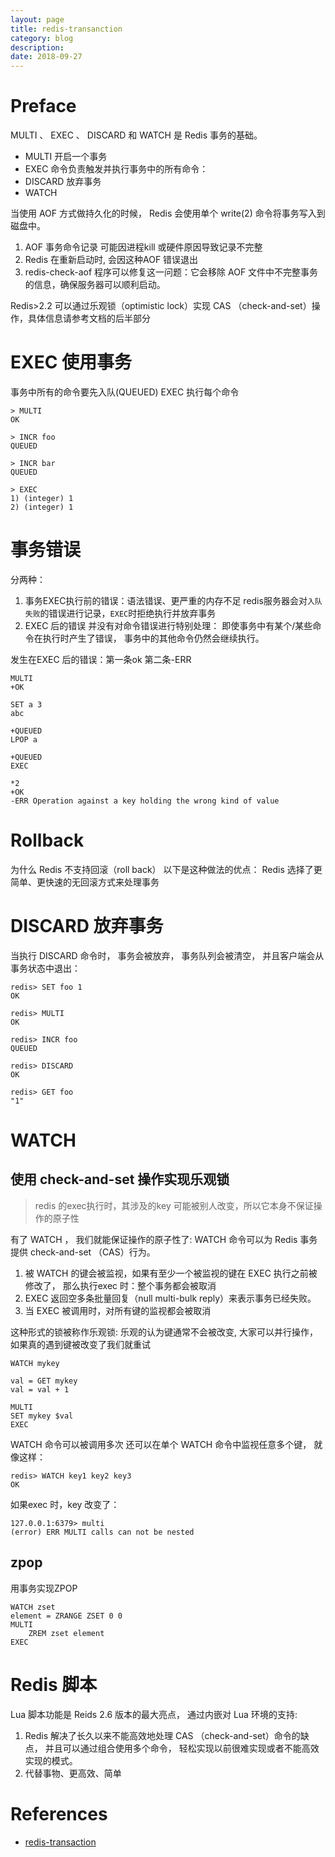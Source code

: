 ```yaml
---
layout: page
title: redis-transanction
category: blog
description: 
date: 2018-09-27
---
```

# Preface

MULTI 、 EXEC 、 DISCARD 和 WATCH 是 Redis 事务的基础。

- MULTI     开启一个事务
- EXEC      命令负责触发并执行事务中的所有命令：
- DISCARD   放弃事务
- WATCH

当使用 AOF 方式做持久化的时候， Redis 会使用单个 write(2) 命令将事务写入到磁盘中。

1. AOF 事务命令记录 可能因进程kill 或硬件原因导致记录不完整
2. Redis 在重新启动时, 会因这种AOF 错误退出
3. redis-check-aof 程序可以修复这一问题：它会移除 AOF 文件中不完整事务的信息，确保服务器可以顺利启动。

Redis>2.2 可以通过乐观锁（optimistic lock）实现 CAS （check-and-set）操作，具体信息请参考文档的后半部分

# EXEC 使用事务
事务中所有的命令要先入队(QUEUED)
EXEC 执行每个命令

    > MULTI
    OK

    > INCR foo
    QUEUED

    > INCR bar
    QUEUED

    > EXEC
    1) (integer) 1
    2) (integer) 1

# 事务错误
分两种：
1. 事务EXEC执行前的错误：语法错误、更严重的内存不足
    redis服务器会对`入队失败`的错误进行记录，`EXEC`时拒绝执行并放弃事务
2. EXEC 后的错误
    并没有对命令错误进行特别处理： 即使事务中有某个/某些命令在执行时产生了错误， 事务中的其他命令仍然会继续执行。

发生在EXEC 后的错误：第一条ok 第二条-ERR

    MULTI
    +OK

    SET a 3
    abc

    +QUEUED
    LPOP a

    +QUEUED
    EXEC

    *2
    +OK
    -ERR Operation against a key holding the wrong kind of value

# Rollback
为什么 Redis 不支持回滚（roll back） 以下是这种做法的优点：
Redis 选择了更简单、更快速的无回滚方式来处理事务

# DISCARD 放弃事务
当执行 DISCARD 命令时， 事务会被放弃， 事务队列会被清空， 并且客户端会从事务状态中退出：

    redis> SET foo 1
    OK

    redis> MULTI
    OK

    redis> INCR foo
    QUEUED

    redis> DISCARD
    OK

    redis> GET foo
    "1"

# WATCH

## 使用 check-and-set 操作实现乐观锁
> redis 的exec执行时，其涉及的key 可能被别人改变，所以它本身不保证操作的原子性

有了 WATCH ， 我们就能保证操作的原子性了:
    WATCH 命令可以为 Redis 事务提供 check-and-set （CAS）行为。

1. 被 WATCH 的键会被监视，如果有至少一个被监视的键在 EXEC 执行之前被修改了， 那么执行exec 时：整个事务都会被取消
2. EXEC 返回空多条批量回复（null multi-bulk reply）来表示事务已经失败。
3. 当 EXEC 被调用时，对所有键的监视都会被取消

这种形式的锁被称作乐观锁: 乐观的认为键通常不会被改变, 大家可以并行操作，如果真的遇到键被改变了我们就重试

    WATCH mykey

    val = GET mykey
    val = val + 1

    MULTI
    SET mykey $val
    EXEC

WATCH 命令可以被调用多次
    还可以在单个 WATCH 命令中监视任意多个键， 就像这样：

    redis> WATCH key1 key2 key3
    OK

如果exec 时，key 改变了：

    127.0.0.1:6379> multi
    (error) ERR MULTI calls can not be nested

## zpop
用事务实现ZPOP

    WATCH zset
    element = ZRANGE ZSET 0 0
    MULTI
        ZREM zset element
    EXEC

# Redis 脚本
Lua 脚本功能是 Reids 2.6 版本的最大亮点， 通过内嵌对 Lua 环境的支持:
1. Redis 解决了长久以来不能高效地处理 CAS （check-and-set）命令的缺点， 并且可以通过组合使用多个命令， 轻松实现以前很难实现或者不能高效实现的模式。
2. 代替事物、更高效、简单


# References
- [redis-transaction]

[redis-transaction]: http://redisdoc.com/topic/transaction.html